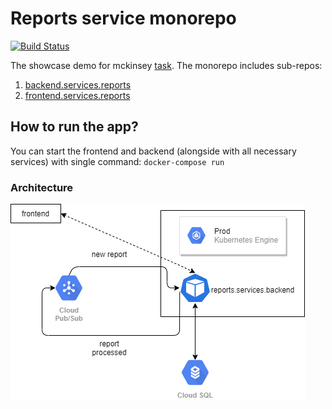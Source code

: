# Reports service monorepo

[![Build Status](https://travis-ci.com/ega-forever/showcase-mckinsey.svg?token=HMksZg3K4cbPvAAXtLTy&branch=master)](https://travis-ci.com/ega-forever/showcase-mckinsey)

The showcase demo for mckinsey [task](https://github.com/morkro/coding-challenge). The monorepo includes sub-repos:

1) [backend.services.reports](backend/services/reports)
2) [frontend.services.reports](frontend/reports)

## How to run the app?

You can start the frontend and backend (alongside with all necessary services) with single command: ```docker-compose run```

### Architecture

![Architecture](readme_data/arch.png)